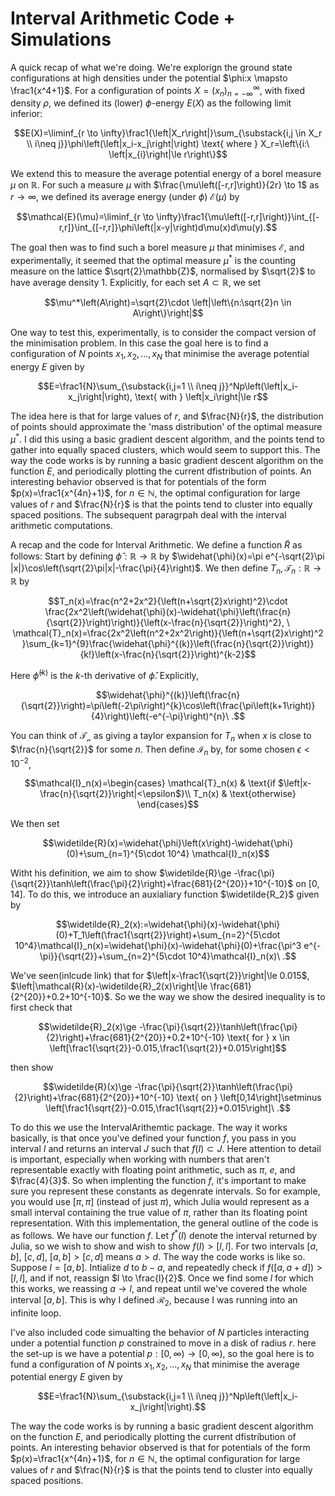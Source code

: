 # Interval Arithmetic Code + Simulations

A quick recap of what we're doing. We're explorign the ground state configurations at high densities under the potential $\phi:x \mapsto \frac1{x^4+1}$. For a configuration of points $X=\left(x_n\right)_{n=-\infty}^\infty$, with fixed density $\rho$, we defined its (lower) $\phi$-energy $E(X)$ as the following limit inferior:  
```math
E(X)=\liminf_{r \to \infty}\frac1{\left|X_r\right|}\sum_{\substack{i,j \in X_r \\ i\neq j}}\phi\left(\left|x_i-x_j\right|\right) \text{ where } X_r=\left\{i:\ \left|x_{i}\right|\le r\right\}
```
We extend this to measure the average potential energy of a borel measure $\mu$ on $\mathbb{R}$. For such a measure $\mu$ with $\frac{\mu\left([-r,r]\right)}{2r} \to 1$ as $r \to \infty$, we defined its average energy (under $\phi$) $\mathcal{E}(\mu)$ by 
```math
\mathcal{E}(\mu)=\liminf_{r \to \infty}\frac1{\mu\left([-r,r]\right)}\int_{[-r,r]}\int_{[-r,r]}\phi\left(|x-y|\right)d\mu(x)d\mu(y).
```
The goal then was to find such a borel measure $\mu$ that minimises $\mathcal{E}$, and experimentally, it seemed that the optimal measure $\mu^*$ is the counting measure on the lattice $\sqrt{2}\mathbb{Z}$, normalised by $\sqrt{2}$ to have average density $1$. Explicitly, for each set $A \subset \mathbb{R}$, we set 
```math
\mu^*\left(A\right)=\sqrt{2}\cdot \left|\left\{n:\sqrt{2}n \in A\right\}\right|
```
One way to test this, experimentally, is to consider the compact version of the minimisation problem. In this case the goal here is to find a configuration of $N$ points $x_1,x_2, . . . , x_N$ that minimise the average potential energy $E$ given by 
```math
E=\frac1{N}\sum_{\substack{i,j=1 \\ i\neq j}}^Np\left(\left|x_i-x_j\right|\right), \text{ with } \left|x_i\right|\le r
```
The idea here is that for large values of $r$, and $\frac{N}{r}$, the distribution of points should approximate the 'mass distribution' of the optimal measure $\mu^*$. I did this using a basic gradient descent algorithm, and the points tend to gather into equally spaced clusters, which would seem to support this. The way the code works is by running a basic gradient descent algorithm on the function $E$, and periodically plotting the current dfistribution of points. An interesting behavior observed is that for potentials of the form $p(x)=\frac1{x^{4n}+1}$, for $n \in \mathbb{N}$, the optimal configuration for large values of $r$ and $\frac{N}{r}$ is that the points tend to cluster into equally spaced positions. The subsequent paragrpah deal with the interval arithmetic computations.




A recap and the code for Interval Arithmetic.
We define a function $\widetilde{R}$ as follows: Start by defining $\widehat{\phi}:\mathbb{R} \to \mathbb{R}$ by $\widehat{\phi}(x)=\pi e^{-\sqrt{2}\pi |x|}\cos\left(\sqrt{2}\pi|x|-\frac{\pi}{4}\right)$. We then define $T_n,\mathcal{T}_n:\mathbb{R} \to \mathbb{R}$ by
```math
T_n(x)=\frac{n^2+2x^2}{\left(n+\sqrt{2}x\right)^2}\cdot \frac{2x^2\left(\widehat{\phi}(x)-\widehat{\phi}\left(\frac{n}{\sqrt{2}}\right)\right)}{\left(x-\frac{n}{\sqrt{2}}\right)^2}, \ \mathcal{T}_n(x)=\frac{2x^2\left(n^2+2x^2\right)}{\left(n+\sqrt{2}x\right)^2 }\sum_{k=1}^{9}\frac{\widehat{\phi}^{(k)}\left(\frac{n}{\sqrt{2}}\right)}{k!}\left(x-\frac{n}{\sqrt{2}}\right)^{k-2}
```
Here $\widehat{\phi}^{(k)}$ is the $k$-th derivative of $\widehat{\phi}$. Explicitly,
```math
\widehat{\phi}^{(k)}\left(\frac{n}{\sqrt{2}}\right)=\pi\left(-2\pi\right)^{k}\cos\left(\frac{\pi\left(k+1\right)}{4}\right)\left(-e^{-\pi}\right)^{n}\ .
```
 You can think of $\mathcal{T_n}$ as giving a taylor expansion for $T_n$ when $x$ is close to $\frac{n}{\sqrt{2}}$ for some $n$. Then define $\mathcal{I}_n$ by, for some chosen $\epsilon<10^{-2}$, 
```math
\mathcal{I}_n(x)=\begin{cases}
			\mathcal{T}_n(x) & \text{if $\left|x-\frac{n}{\sqrt{2}}\right|<\epsilon$}\\
            T_n(x) & \text{otherwise}
		 \end{cases}
```
We then set 
```math
\widetilde{R}(x)=\widehat{\phi}\left(x\right)-\widehat{\phi}(0)+\sum_{n=1}^{5\cdot 10^4} \mathcal{I}_n(x)
```
Witht his definition, we aim to show $\widetilde{R}\ge  -\frac{\pi}{\sqrt{2}}\tanh\left(\frac{\pi}{2}\right)+\frac{681}{2^{20}}+10^{-10}$ on $[0,14]$. To do this, we introduce an auxialiary function $\widetilde{R_2}$ given by
```math
\widetilde{R}_2(x):=\widehat{\phi}(x)-\widehat{\phi}(0)+T_1\left(\frac1{\sqrt{2}}\right)+\sum_{n=2}^{5\cdot 10^4}\mathcal{I}_n(x)=\widehat{\phi}(x)-\widehat{\phi}(0)+\frac{\pi^3 e^{-\pi}}{\sqrt{2}}+\sum_{n=2}^{5\cdot 10^4}\mathcal{I}_n(x)\ .
```
We've seen(inlcude link) that for $\left|x-\frac1{\sqrt{2}}\right|\le 0.015$, $\left|\mathcal{R}(x)-\widetilde{R}_2(x)\right|\le \frac{681}{2^{20}}+0.2+10^{-10}$. So we the way we show the desired inequality is to first check that 
```math
\widetilde{R}_2(x)\ge -\frac{\pi}{\sqrt{2}}\tanh\left(\frac{\pi}{2}\right)+\frac{681}{2^{20}}+0.2+10^{-10} \text{ for } x \in \left[\frac1{\sqrt{2}}-0.015,\frac1{\sqrt{2}}+0.015\right]
```
then show 
```math
\widetilde{R}(x)\ge  -\frac{\pi}{\sqrt{2}}\tanh\left(\frac{\pi}{2}\right)+\frac{681}{2^{20}}+10^{-10} \text{ on } \left[0,14\right]\setminus \left[\frac1{\sqrt{2}}-0.015,\frac1{\sqrt{2}}+0.015\right]\ .
```
To do this we use the IntervalArithemtic package. The way it works basically, is that once you've defined your function $f$, you pass in you interval $I$ and returns an interval $J$ such that $f\left(I\right)\subset J$. Here attention to detail is important, especially when working with numbers that aren't representable exactly with floating point arithmetic, such as $\pi$, $e$, and $\frac{4}{3}$. So when implenting the function $f$, it's important to make sure you represent these constants as degenrate intervals. So for example, you would use $[\pi,\pi]$ (instead of just $\pi$), which Julia would represent as a small interval containing the true value of $\pi$, rather than its floating point representation. With this implementation, the general outline of the code is as follows. We have our function $f$. Let $f^*(I)$ denote the interval returned by Julia, so we wish to show  and wish to show $f\left(I\right)> [l,l]$. For two intervals $[a,b]$, $[c,d]$, $[a,b]>[c,d]$ means $a>d$. The way the code works is like so. Suppose $I=[a,b]$. Intialize $d$ to $b-a$, and repeatedly check if $f\left([a,a+d]\right)>[l,l]$, and if not, reassign $l \to \frac{l}{2}$. Once we find some $l$ for which this works, we reassing $a \to l$, and repeat until we've covered the whole interval $[a,b]$. This is why I defined $\mathcal{R}_2$, because I was running into an infinite loop.


I've also included code simualting the behavior of $N$ particles interacting under a potential function $p$ constrained to move in a disk of radius $r$. here the set-up is we have a potential $p:[0,\infty) \to [0,\infty)$, so the goal here is to fund a configuration of $N$ points $x_1,x_2, . . . , x_N$ that minimise the average potential energy $E$ given by 
```math
E=\frac1{N}\sum_{\substack{i,j=1 \\ i\neq j}}^Np\left(\left|x_i-x_j\right|\right).
```
The way the code works is by running a basic gradient descent algorithm on the function $E$, and periodically plotting the current dfistribution of points. An interesting behavior observed is that for potentials of the form $p(x)=\frac1{x^{4n}+1}$, for $n \in \mathbb{N}$, the optimal configuration for large values of $r$ and $\frac{N}{r}$ is that the points tend to cluster into equally spaced positions. 

